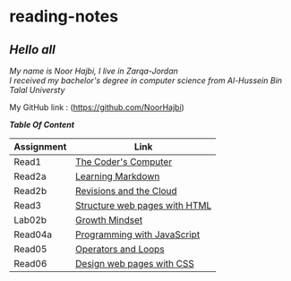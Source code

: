 # reading-notes


## *Hello all*

*My name is Noor Hajbi, I live in Zarqa-Jordan*  
*I received my bachelor's degree in computer science from Al-Hussein Bin Talal Universty*  

My GitHub link : (<https://github.com/NoorHajbi>)

***Table Of Content***

| Assignment  |             Link                           |
| ------------|--------------------------------------------|
|  Read1      |   [The Coder's Computer](read1.md)         |
|  Read2a     |   [Learning Markdown](read02a.md)          |
|  Read2b     |   [Revisions and the Cloud](read02b.md)    |
|  Read3      |   [Structure web pages with HTML](read3.md)|
|  Lab02b     |   [Growth Mindset](lab02b.md)              |
|  Read04a    |   [Programming with JavaScript](read04a.md)|
|  Read05     |   [Operators and Loops](read05.md)         |
|  Read06     |   [Design web pages with CSS](read06.md)   |
